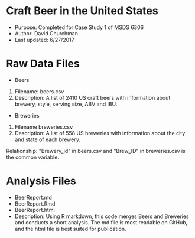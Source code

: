 # Craft Beer in the United States
* Purpose: Completed for Case Study 1 of MSDS 6306 
* Author: David Churchman
* Last updated: 6/27/2017

# Raw Data Files
* Beers
1. Filename: beers.csv
2. Description: A list of 2410 US craft beers with information about brewery, style, serving size, ABV and IBU. 

* Breweries
1. Filename breweries.csv
2. Description: A list of 558 US breweries with information about the city and state of each brewery.

Relationship: "Brewery_id" in beers.csv and "Brew_ID" in breweries.csv is the common variable.

# Analysis Files
* BeerReport.md
* BeerReport.Rmd
* BeerReport.html
* Description: Using R markdown, this code merges Beers and Breweries and conducts a short analysis.  The md file is most readable on GitHub, and the html file is best suited for publication.

